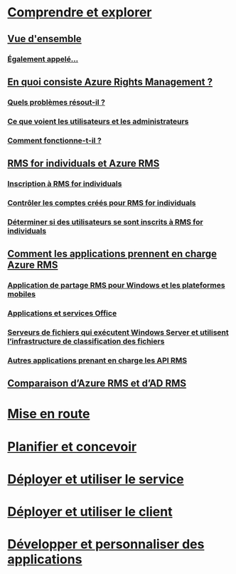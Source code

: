 # [Comprendre et explorer](azure-rights-management.md)
## [Vue d'ensemble](azure-rights-management.md)
### [Également appelé...](azure-rms-aka.md)
## [En quoi consiste Azure Rights Management ?](what-is-azure-rms.md)
### [Quels problèmes résout-il ?](azure-rms-problems-it-solves.md)
### [Ce que voient les utilisateurs et les administrateurs](what-admins-users-see.md)
### [Comment fonctionne-t-il ?](how-does-it-work.md)
## [RMS for individuals et Azure RMS](rms-for-individuals.md)
### [Inscription à RMS for individuals](rms-for-individuals-user-sign-up.md)
### [Contrôler les comptes créés pour RMS for individuals](rms-for-individuals-take-control.md)
### [Déterminer si des utilisateurs se sont inscrits à RMS for individuals](rms-for-individuals-identify-sign-up.md)
## [Comment les applications prennent en charge Azure RMS](applications-support.md)
### [Application de partage RMS pour Windows et les plateformes mobiles](sharing-app-support.md)
### [Applications et services Office](office-apps-services-support.md)
### [Serveurs de fichiers qui exécutent Windows Server et utilisent l’infrastructure de classification des fichiers](file-server-support.md)
### [Autres applications prenant en charge les API RMS](api-support.md)
## [Comparaison d’Azure RMS et d’AD RMS](compare-azure-rms-ad-rms.md)
# [Mise en route](/rights-management/get-started/requirements-azure-rms)
# [Planifier et concevoir](/rights-management/plan-design/deployment-roadmap)
# [Déployer et utiliser le service](/rights-management/deploy-use/activate-service)
# [Déployer et utiliser le client](/rights-management/rms-client/use-client)
# [Développer et personnaliser des applications](/rights-management/develop/developers-guide)


<!--HONumber=Apr16_HO4-->


